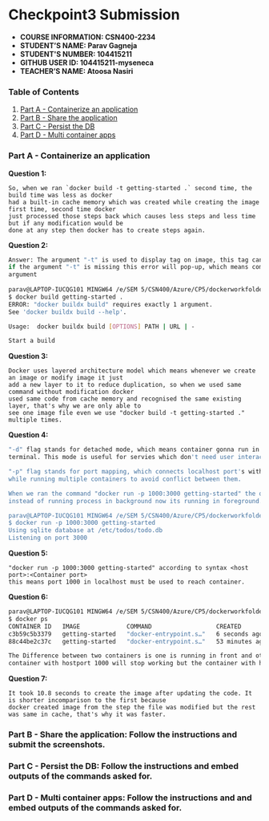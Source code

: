 # Checkpoint3 Submission

- **COURSE INFORMATION: CSN400-2234**
- **STUDENT’S NAME: Parav Gagneja**
- **STUDENT'S NUMBER: 104415211**
- **GITHUB USER ID: 104415211-myseneca**
- **TEACHER’S NAME: Atoosa Nasiri**


### Table of Contents
1. [Part A - Containerize an application](#part-a---containerize-an-application)
2. [Part B - Share the application](#part-b---share-the-application)
3. [Part C - Persist the DB](#part-c---persist-the-db)
4. [Part D - Multi container apps](#part-d---multi-container-apps)

### Part A - Containerize an application
<b>Question 1:</b>
``` 
So, when we ran `docker build -t getting-started .` second time, the build time was less as docker 
had a built-in cache memory which was created while creating the image first time, second time docker 
just processed those steps back which causes less steps and less time but if any modification would be 
done at any step then docker has to create steps again. 
```
<b>Question 2:</b>
``` bash
Answer: The argument "-t" is used to display tag on image, this tag can be verified using command "docker image ls".
if the argument "-t" is missing this error will pop-up, which means command need the
argument
 
parav@LAPTOP-IUCQG101 MINGW64 /e/SEM 5/CSN400/Azure/CP5/dockerworkfolder/getting-started/app (master)
$ docker build getting-started .
ERROR: "docker buildx build" requires exactly 1 argument.
See 'docker buildx build --help'.

Usage:  docker buildx build [OPTIONS] PATH | URL | -

Start a build
```

<b>Question 3:</b>
``` 
Docker uses layered architecture model which means whenever we create an image or modify image it just
add a new layer to it to reduce duplication, so when we used same command without modification docker 
used same code from cache memory and recognised the same existing layer, that's why we are only able to 
see one image file even we use "docker build -t getting-started ." multiple times.
```

<b>Question 4:</b>
``` bash
"-d" flag stands for detached mode, which means container gonna run in backgound without being attached to 
terminal. This mode is useful for servies which don't need user interaction and keep on running in background.

"-p" flag stands for port mapping, which connects localhost port's with container's port. This is very fruitful 
while running multiple containers to avoid conflict between them.

When we ran the command "docker run -p 1000:3000 getting-started" the output is embeded in following which states 
instead of running process in background now its running in foreground.

parav@LAPTOP-IUCQG101 MINGW64 /e/SEM 5/CSN400/Azure/CP5/dockerworkfolder/getting-started/app (master)
$ docker run -p 1000:3000 getting-started
Using sqlite database at /etc/todos/todo.db
Listening on port 3000

```

<b>Question 5:</b>
```
"docker run -p 1000:3000 getting-started" according to syntax <host port>:<Container port>
this means port 1000 in localhost must be used to reach container.
```

<b>Question 6:</b>
``` bash
parav@LAPTOP-IUCQG101 MINGW64 /e/SEM 5/CSN400/Azure/CP5/dockerworkfolder/getting-started/app (master)
$ docker ps
CONTAINER ID   IMAGE             COMMAND                  CREATED          STATUS          PORTS                    NAMES
c3b59c5b3379   getting-started   "docker-entrypoint.s…"   6 seconds ago    Up 5 seconds    0.0.0.0:1000->3000/tcp   nice_varahamihira
88c44be2c37c   getting-started   "docker-entrypoint.s…"   53 minutes ago   Up 53 minutes   0.0.0.0:3000->3000/tcp   hopeful_bouman

The Difference between two containers is one is running in front and other in front, which mean if I close the IDE the front
container with hostport 1000 will stop working but the container with host port 3000 running in back will keep working.
```

<b>Question 7:</b>
```
It took 10.8 seconds to create the image after updating the code. It is shorter incomparison to the first because
docker created image from the step the file was modified but the rest was same in cache, that's why it was faster.
```
### Part B - Share the application: Follow the instructions and submit the screenshots.
### Part C - Persist the DB: Follow the instructions and embed outputs of the commands asked for.
### Part D - Multi container apps: Follow the instructions and and embed outputs of the commands asked for.